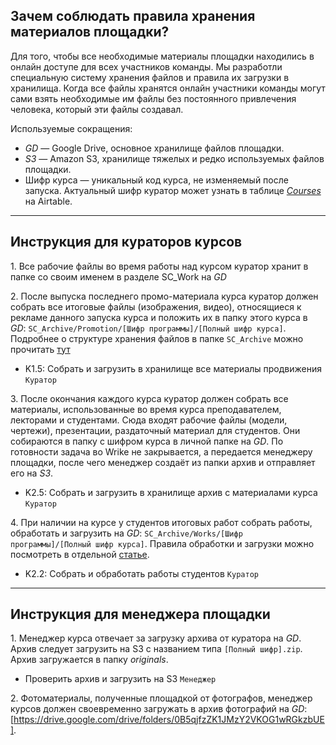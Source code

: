 ## Зачем соблюдать правила хранения материалов площадки?

Для того, чтобы все необходимые материалы площадки находились в онлайн доступе для всех участников команды. Мы разработли специальную систему хранения файлов и правила их загрузки в хранилища. Когда все файлы хранятся онлайн участники команды могут сами взять необходимые им файлы без постоянного привлечения человека, который эти файлы создавал.

Используемые сокращения:

* *GD* — Google Drive, основное хранилище файлов площадки.
* *S3* — Amazon S3, хранилище тяжелых и редко используемых файлов площадки.
* Шифр курса — уникальный код курса, не изменяемый после запуска. Актуальный шифр куратор может узнать в таблице [*Courses*](https://airtable.com/tblBNZMhf6BA3aIbc/viwQT534yuhA3EkwW) на Airtable.

***

## Инструкция для кураторов курсов

1\. Все рабочие файлы во время работы над курсом куратор хранит в папке со своим именем в разделе SC\_Work на *GD*

2\. После выпуска последнего промо-материала курса куратор должен собрать все итоговые файлы (изображения, видео), относящиеся к рекламе данного запуска курса и положить их в папку этого курса в *GD*: `SC_Archive/Promotion/[Шифр программы]/[Полный шифр курса]`. Подробнее о структуре хранения файлов в папке `SC_Archive` можно прочитать [тут](...)

* K1.5: Собрать и загрузить в хранилище все материалы продвижения `Куратор`

3\. После окончания каждого курса куратор должен собрать все материалы, использованные во время курса преподавателем, лекторами и студентами. Сюда входят рабочие файлы (модели, чертежи), презентации, раздаточный материал для студентов. Они собираются в папку с шифром курса в личной папке на *GD*. По готовности задача во Wrike не закрывается, а передается менеджеру площадки, после чего менеджер создаёт из папки архив и отправляет его на *S3*.

* K2.5: Собрать и загрузить в хранилище архив с материалами курса `Куратор`

4\. При наличии на курсе у студентов итоговых работ собрать работы, обработать и загрузить на *GD*: `SC_Archive/Works/[Шифр программы]/[Полный шифр курса]`. Правила обработки и загрузки можно посмотреть в отдельной [статье](ins_15_students_works/).
    
* K2.2: Собрать и обработать работы студентов `Куратор`

***

## Инструкция для менеджера площадки

1\. Менеджер курса отвечает за загрузку архива от куратора на *GD*. Архив следует загрузить на S3 с названием типа `[Полный шифр].zip`. Архив загружается в папку *originals*.

* Проверить архив и загрузить на S3 `Менеджер`

2\. Фотоматериалы, полученные площадкой от фотографов, менеджер курсов должен своевременно загружать в архив фотографий на *GD*: [https://drive.google.com/drive/folders/0B5qjfzZK1JMzY2VKOG1wRGkzbUE].
